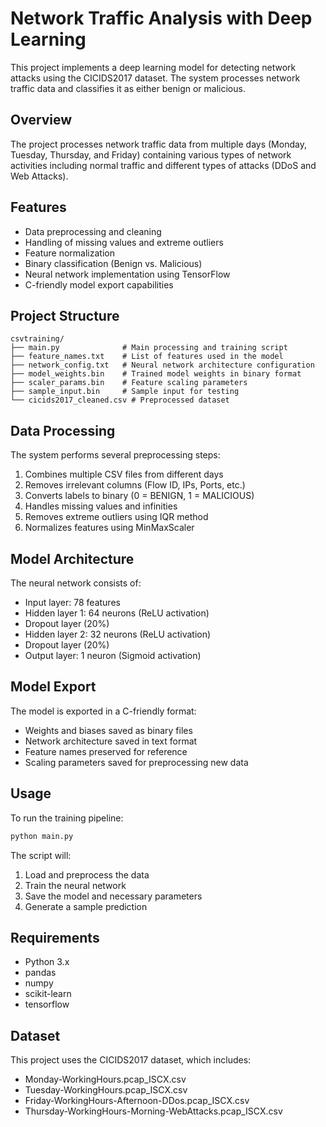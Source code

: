# Network Traffic Analysis with Deep Learning

This project implements a deep learning model for detecting network attacks using the CICIDS2017 dataset. The system processes network traffic data and classifies it as either benign or malicious.

## Overview

The project processes network traffic data from multiple days (Monday, Tuesday, Thursday, and Friday) containing various types of network activities including normal traffic and different types of attacks (DDoS and Web Attacks).

## Features

- Data preprocessing and cleaning
- Handling of missing values and extreme outliers
- Feature normalization
- Binary classification (Benign vs. Malicious)
- Neural network implementation using TensorFlow
- C-friendly model export capabilities

## Project Structure

```
csvtraining/
├── main.py              # Main processing and training script
├── feature_names.txt    # List of features used in the model
├── network_config.txt   # Neural network architecture configuration
├── model_weights.bin    # Trained model weights in binary format
├── scaler_params.bin    # Feature scaling parameters
├── sample_input.bin     # Sample input for testing
└── cicids2017_cleaned.csv # Preprocessed dataset
```

## Data Processing

The system performs several preprocessing steps:
1. Combines multiple CSV files from different days
2. Removes irrelevant columns (Flow ID, IPs, Ports, etc.)
3. Converts labels to binary (0 = BENIGN, 1 = MALICIOUS)
4. Handles missing values and infinities
5. Removes extreme outliers using IQR method
6. Normalizes features using MinMaxScaler

## Model Architecture

The neural network consists of:
- Input layer: 78 features
- Hidden layer 1: 64 neurons (ReLU activation)
- Dropout layer (20%)
- Hidden layer 2: 32 neurons (ReLU activation)
- Dropout layer (20%)
- Output layer: 1 neuron (Sigmoid activation)

## Model Export

The model is exported in a C-friendly format:
- Weights and biases saved as binary files
- Network architecture saved in text format
- Feature names preserved for reference
- Scaling parameters saved for preprocessing new data

## Usage

To run the training pipeline:

```bash
python main.py
```

The script will:
1. Load and preprocess the data
2. Train the neural network
3. Save the model and necessary parameters
4. Generate a sample prediction

## Requirements

- Python 3.x
- pandas
- numpy
- scikit-learn
- tensorflow

## Dataset

This project uses the CICIDS2017 dataset, which includes:
- Monday-WorkingHours.pcap_ISCX.csv
- Tuesday-WorkingHours.pcap_ISCX.csv
- Friday-WorkingHours-Afternoon-DDos.pcap_ISCX.csv
- Thursday-WorkingHours-Morning-WebAttacks.pcap_ISCX.csv
